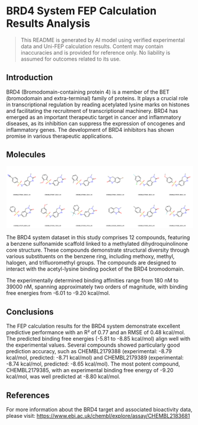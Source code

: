 # BRD4 System FEP Calculation Results Analysis

> This README is generated by AI model using verified experimental data and Uni-FEP calculation results. Content may contain inaccuracies and is provided for reference only. No liability is assumed for outcomes related to its use.

## Introduction

BRD4 (Bromodomain-containing protein 4) is a member of the BET (bromodomain and extra-terminal) family of proteins. It plays a crucial role in transcriptional regulation by reading acetylated lysine marks on histones and facilitating the recruitment of transcriptional machinery. BRD4 has emerged as an important therapeutic target in cancer and inflammatory diseases, as its inhibition can suppress the expression of oncogenes and inflammatory genes. The development of BRD4 inhibitors has shown promise in various therapeutic applications.

## Molecules

![Molecular structures of representative compounds](mol_grid.png)

The BRD4 system dataset in this study comprises 12 compounds, featuring a benzene sulfonamide scaffold linked to a methylated dihydroquinolinone core structure. These compounds demonstrate structural diversity through various substituents on the benzene ring, including methoxy, methyl, halogen, and trifluoromethyl groups. The compounds are designed to interact with the acetyl-lysine binding pocket of the BRD4 bromodomain.

The experimentally determined binding affinities range from 180 nM to 39000 nM, spanning approximately two orders of magnitude, with binding free energies from -6.01 to -9.20 kcal/mol.

## Conclusions

The FEP calculation results for the BRD4 system demonstrate excellent predictive performance with an R² of 0.77 and an RMSE of 0.48 kcal/mol. The predicted binding free energies (-5.81 to -8.85 kcal/mol) align well with the experimental values. Several compounds showed particularly good prediction accuracy, such as CHEMBL2179388 (experimental: -8.79 kcal/mol, predicted: -8.71 kcal/mol) and CHEMBL2179389 (experimental: -8.74 kcal/mol, predicted: -8.65 kcal/mol). The most potent compound, CHEMBL2179385, with an experimental binding free energy of -9.20 kcal/mol, was well predicted at -8.80 kcal/mol.

## References

For more information about the BRD4 target and associated bioactivity data, please visit:
https://www.ebi.ac.uk/chembl/explore/assay/CHEMBL2183681 